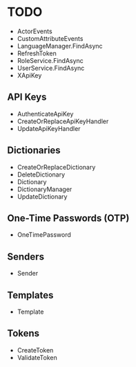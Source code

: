 # TODO

- ActorEvents
- CustomAttributeEvents
- LanguageManager.FindAsync
- RefreshToken
- RoleService.FindAsync
- UserService.FindAsync
- XApiKey

## API Keys

- AuthenticateApiKey
- CreateOrReplaceApiKeyHandler
- UpdateApiKeyHandler

## Dictionaries

- CreateOrReplaceDictionary
- DeleteDictionary
- Dictionary
- DictionaryManager
- UpdateDictionary

## One-Time Passwords (OTP)

- OneTimePassword

## Senders

- Sender

## Templates

- Template

## Tokens

- CreateToken
- ValidateToken
